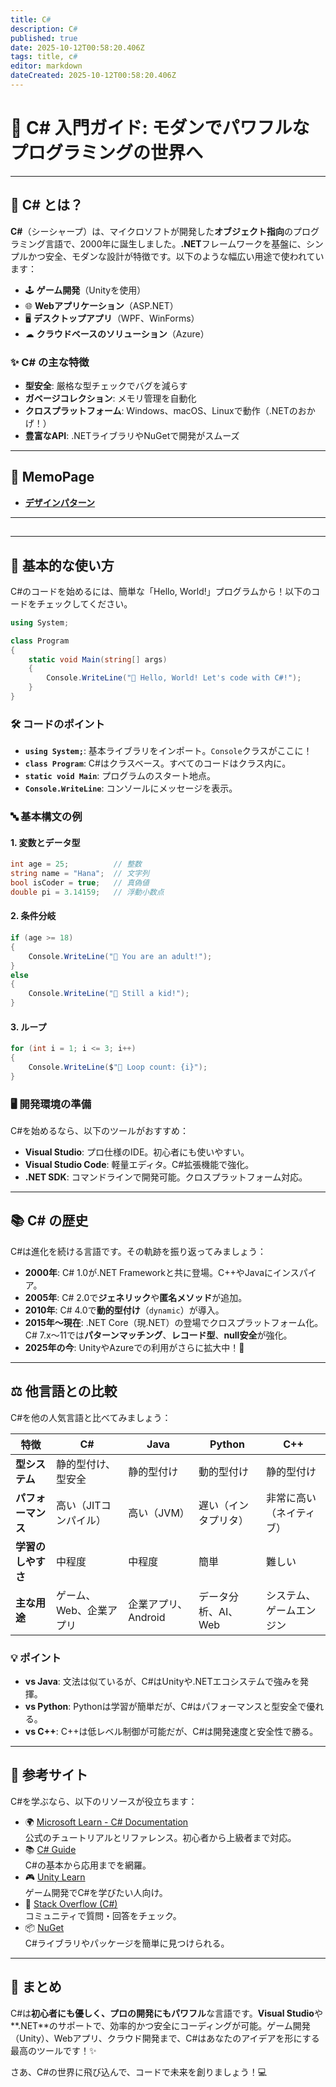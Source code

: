 ```yaml
---
title: C#
description: C#
published: true
date: 2025-10-12T00:58:20.406Z
tags: title, c#
editor: markdown
dateCreated: 2025-10-12T00:58:20.406Z
---
```


# 🌟 C# 入門ガイド: モダンでパワフルなプログラミングの世界へ

---

## 📖 C# とは？

**C#**（シーシャープ）は、マイクロソフトが開発した**オブジェクト指向**のプログラミング言語で、2000年に誕生しました。**.NET**フレームワークを基盤に、シンプルかつ安全、モダンな設計が特徴です。以下のような幅広い用途で使われています：

- 🕹 **ゲーム開発**（Unityを使用）
- 🌐 **Webアプリケーション**（ASP.NET）
- 🖥 **デスクトップアプリ**（WPF、WinForms）
- ☁ **クラウドベースのソリューション**（Azure）

### ✨ C# の主な特徴
- **型安全**: 厳格な型チェックでバグを減らす
- **ガベージコレクション**: メモリ管理を自動化
- **クロスプラットフォーム**: Windows、macOS、Linuxで動作（.NETのおかげ！）
- **豊富なAPI**: .NETライブラリやNuGetで開発がスムーズ

---
## 📜 MemoPage
- [**デザインパターン**](https://wiki-heroku-9e9k.onrender.com/ja/home/CSharp/designpatterns)
---

## 

---

## 🚀 基本的な使い方

C#のコードを始めるには、簡単な「Hello, World!」プログラムから！以下のコードをチェックしてください。

```csharp
using System;

class Program
{
    static void Main(string[] args)
    {
        Console.WriteLine("🚀 Hello, World! Let's code with C#!");
    }
}
```

### 🛠 コードのポイント
- **`using System;`**: 基本ライブラリをインポート。`Console`クラスがここに！
- **`class Program`**: C#はクラスベース。すべてのコードはクラス内に。
- **`static void Main`**: プログラムのスタート地点。
- **`Console.WriteLine`**: コンソールにメッセージを表示。

### 🔤 基本構文の例

#### 1. 変数とデータ型
```csharp
int age = 25;          // 整数
string name = "Hana";  // 文字列
bool isCoder = true;   // 真偽値
double pi = 3.14159;   // 浮動小数点
```

#### 2. 条件分岐
```csharp
if (age >= 18)
{
    Console.WriteLine("🎉 You are an adult!");
}
else
{
    Console.WriteLine("👶 Still a kid!");
}
```

#### 3. ループ
```csharp
for (int i = 1; i <= 3; i++)
{
    Console.WriteLine($"🔄 Loop count: {i}");
}
```

### 🖥 開発環境の準備
C#を始めるなら、以下のツールがおすすめ：
- **Visual Studio**: プロ仕様のIDE。初心者にも使いやすい。
- **Visual Studio Code**: 軽量エディタ。C#拡張機能で強化。
- **.NET SDK**: コマンドラインで開発可能。クロスプラットフォーム対応。

---

## 📚 C# の歴史

C#は進化を続ける言語です。その軌跡を振り返ってみましょう：

- **2000年**: C# 1.0が.NET Frameworkと共に登場。C++やJavaにインスパイア。
- **2005年**: C# 2.0で**ジェネリック**や**匿名メソッド**が追加。
- **2010年**: C# 4.0で**動的型付け**（`dynamic`）が導入。
- **2015年～現在**: .NET Core（現.NET）の登場でクロスプラットフォーム化。C# 7.x～11では**パターンマッチング**、**レコード型**、**null安全**が強化。
- **2025年の今**: UnityやAzureでの利用がさらに拡大中！🚀

---

## ⚖ 他言語との比較

C#を他の人気言語と比べてみましょう：

| **特徴**            | **C#**                     | **Java**                   | **Python**                 | **C++**                    |
|---------------------|----------------------------|----------------------------|----------------------------|----------------------------|
| **型システム**      | 静的型付け、型安全         | 静的型付け                 | 動的型付け                 | 静的型付け                 |
| **パフォーマンス**  | 高い（JITコンパイル）       | 高い（JVM）                | 遅い（インタプリタ）       | 非常に高い（ネイティブ）   |
| **学習のしやすさ**  | 中程度                     | 中程度                     | 簡単                       | 難しい                     |
| **主な用途**        | ゲーム、Web、企業アプリ    | 企業アプリ、Android         | データ分析、AI、Web        | システム、ゲームエンジン   |

### 💡 ポイント
- **vs Java**: 文法は似ているが、C#はUnityや.NETエコシステムで強みを発揮。
- **vs Python**: Pythonは学習が簡単だが、C#はパフォーマンスと型安全で優れる。
- **vs C++**: C++は低レベル制御が可能だが、C#は開発速度と安全性で勝る。

---

## 🔗 参考サイト

C#を学ぶなら、以下のリソースが役立ちます：

- 🌍 [Microsoft Learn - C# Documentation](https://learn.microsoft.com/en-us/dotnet/csharp/)  
  公式のチュートリアルとリファレンス。初心者から上級者まで対応。
- 📚 [C# Guide](https://learn.microsoft.com/en-us/dotnet/csharp/tour-of-csharp/)  
  C#の基本から応用までを網羅。
- 🎮 [Unity Learn](https://learn.unity.com/)  
  ゲーム開発でC#を学びたい人向け。
- 💬 [Stack Overflow (C#)](https://stackoverflow.com/questions/tagged/c%23)  
  コミュニティで質問・回答をチェック。
- 📦 [NuGet](https://www.nuget.org/)  
  C#ライブラリやパッケージを簡単に見つけられる。

---

## 🎉 まとめ

C#は**初心者にも優しく、プロの開発にもパワフル**な言語です。**Visual Studio**や**.NET**のサポートで、効率的かつ安全にコーディングが可能。ゲーム開発（Unity）、Webアプリ、クラウド開発まで、C#はあなたのアイデアを形にする最高のツールです！✨

さあ、C#の世界に飛び込んで、コードで未来を創りましょう！💻